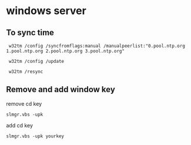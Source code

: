 # windows server

## To sync time 
```
 w32tm /config /syncfromflags:manual /manualpeerlist:"0.pool.ntp.org 1.pool.ntp.org 2.pool.ntp.org 3.pool.ntp.org"
 
 w32tm /config /update
 
 w32tm /resync
 ```
 
## Remove and add window key

remove cd key
```
slmgr.vbs -upk
```

add cd key
```
slmgr.vbs -upk yourkey
```


